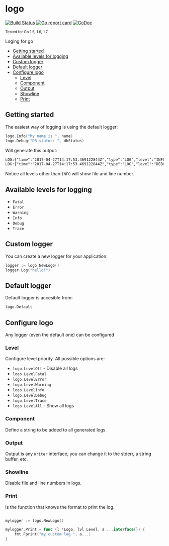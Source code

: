 # logo

[![Build Status](https://travis-ci.org/fulldump/logo.svg?branch=master)](https://travis-ci.org/fulldump/logo)
[![Go report card](http://goreportcard.com/badge/fulldump/logo)](https://goreportcard.com/report/fulldump/logo)
[![GoDoc](https://godoc.org/github.com/fulldump/logo?status.svg)](https://godoc.org/github.com/fulldump/logo)

<sup>Tested for Go 1.5, 1.6, 1.7</sup>

Loging for go

<!-- MarkdownTOC autolink=true bracket=round depth=4 -->

- [Getting started](#getting-started)
- [Available levels for logging](#available-levels-for-logging)
- [Custom logger](#custom-logger)
- [Default logger](#default-logger)
- [Configure logo](#configure-logo)
	- [Level](#level)
	- [Component](#component)
	- [Output](#output)
	- [Showline](#showline)
	- [Print](#print)

<!-- /MarkdownTOC -->


## Getting started

The easiest way of logging is using the default logger:

```go
logo.Info("My name is ", name)
logo.Debug("DB status: ", dbStatus)
```

Will generate this output:

```txt
LOG:{"time":"2017-04-27T14:17:53.469122844Z","type":"LOG","level":"INFO","payload":"My name is Fulanez"}
LOG:{"time":"2017-04-27T14:17:53.469122844Z","type":"LOG","level":"DEBUG","payload":"DB status: ON (src/myproject/main.go:16)"}
```

Notice all levels other than `INFO` will show file and line number.


## Available levels for logging

* `Fatal`
* `Error`
* `Warning`
* `Info`
* `Debug`
* `Trace`


## Custom logger

You can create a new logger for your application:

```go
logger := logo.NewLogo()
logger.Log("hello!")
```


## Default logger

Default logger is accesible from:

```go
logo.Default
```

## Configure logo

Any logger (even the default one) can be configured

### Level

Configure level priority. All possible options are:

* `logo.LevelOff` - Disable all logs
* `logo.LevelFatal`
* `logo.LevelError`
* `logo.LevelWarning`
* `logo.LevelInfo`
* `logo.LevelDebug`
* `logo.LevelTrace`
* `logo.LevelAll` - Show all logs

### Component

Define a string to be added to all generated logs.

### Output

Output is any `Writer` interface, you can change it to the
stderr, a string buffer, etc.


### Showline

Disable file and line numbers in logs.


### Print

Is the function that knows the format to print the log.

```go

mylogger := logo.NewLogo()

mylogger.Print = func (l *Logo, lvl Level, a ...interface{}) {
	fmt.Fprint("my custom log ", a...)
}

```
